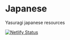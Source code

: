 # Japanese

Yasuragi japanese resources


[![Netlify Status](https://api.netlify.com/api/v1/badges/bcfc02ad-2bb4-4e6d-9632-304b8bd350dd/deploy-status)](https://app.netlify.com/sites/yasuragi/deploys)
